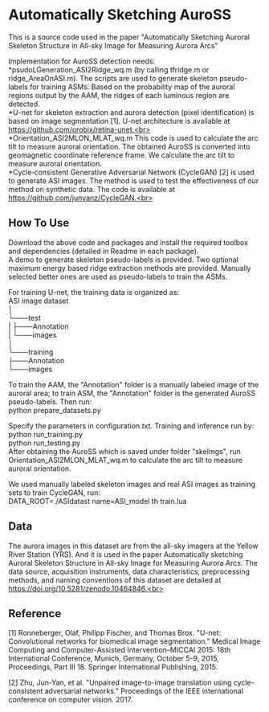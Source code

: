 # Automatically Sketching AuroSS

This is a source code used in the paper "Automatically Sketching Auroral Skeleton Structure in All-sky Image for Measuring Aurora Arcs"<br>

Implementation for AuroSS detection needs:<br>
*psudoLGeneration_ASI2Ridge_wq.m (by calling tfridge.m or ridge_AreaOnASI.m). The scripts are used to generate skeleton pseudo-labels for training ASMs. Based on the probability map of the auroral regions output by the AAM, the ridges of each luminous region are detected.<br>
*U-net for skeleton extraction and aurora detection (pixel identification) is based on image segmentation [1]. U-net architecture is available at https://github.com/orobix/retina-unet.<br>
*Orientation_ASI2MLON_MLAT_wq.m This code is used to calculate the arc tilt to measure auroral orientation. The obtained AuroSS is converted into geomagnetic coordinate reference frame. We calculate the arc tilt to measure auroral orientation.<br>
*Cycle‐consistent Generative Adversarial Network (CycleGAN) [2] is used to generate ASI images. The method is used to test the effectiveness of our method on synthetic data. The code is available at https://github.com/junyanz/CycleGAN.<br>

## How To Use

Download the above code and packages and install the required toolbox and dependencies (detailed in Readme in each package).<br>
A demo to generate skeleton pseudo-labels is provided. Two optional maximum energy based ridge extraction methods are provided. Manually selected better ones are used as pseudo-labels to train the ASMs.<br>

For training U-net, the training data is organized as:<br>
ASI image dataset<br>
│<br>
└───test<br>
|    ├───Annotation<br>
|    └───images<br>
│<br>
└───training<br>
     ├───Annotation<br>
     └───images<br>
     
To train the AAM, the "Annotation" folder is a manually labeled image of the auroral area; to train ASM, the "Annotation" folder is the generated AuroSS pseudo-labels. Then run:<br>
   python prepare_datasets.py<br>
   
Specify the parameters in configuration.txt. Training and inference run by:<br>
   python run_training.py<br>
   python run_testing.py<br>
After obtaining the AuroSS which is saved under folder "skeImgs", run Orientation_ASI2MLON_MLAT_wq.m to calculate the arc tilt to measure auroral orientation.<br>

We used manually labeled skeleton images and real ASI images as training sets to train CycleGAN, run:<br>
      DATA_ROOT=./ASIdatast name=ASI_model th train.lua<br>

## Data

The aurora images in this dataset are from the all-sky imagers at the Yellow River Station (YRS). And it is used in the paper Automatically sketching Auroral Skeleton Structure in All-sky Image for Measuring Aurora Arcs. The data source, acquisition instruments, data characteristics, preprocessing methods, and naming conventions of this dataset are detailed at https://doi.org/10.5281/zenodo.10464846.<br>

## Reference

[1] Ronneberger, Olaf, Philipp Fischer, and Thomas Brox. "U-net: Convolutional networks for biomedical image segmentation." Medical Image Computing and Computer-Assisted Intervention–MICCAI 2015: 18th International Conference, Munich, Germany, October 5-9, 2015, Proceedings, Part III 18. Springer International Publishing, 2015.<br>

[2]  Zhu, Jun-Yan, et al. "Unpaired image-to-image translation using cycle-consistent adversarial networks." Proceedings of the IEEE international conference on computer vision. 2017.
